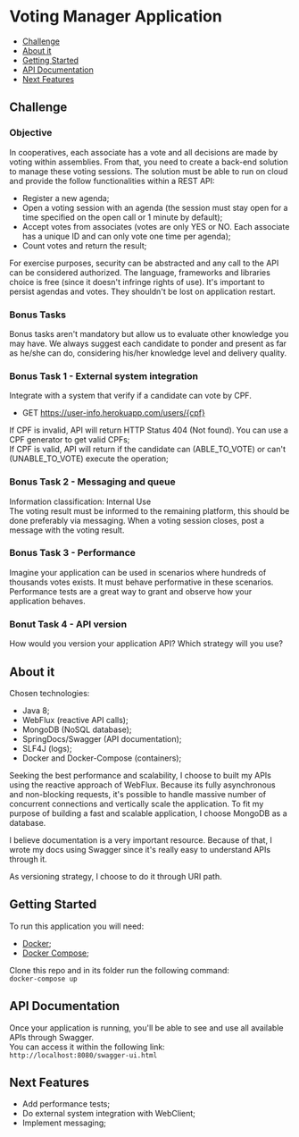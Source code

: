 # Voting Manager Application

- [Challenge](https://github.com/DaniiNyan/voting-manager#challenge)
- [About it](https://github.com/DaniiNyan/voting-manager#about-it)
- [Getting Started](https://github.com/DaniiNyan/voting-manager#getting-started)
- [API Documentation](https://github.com/DaniiNyan/voting-manager#api-documentation)
- [Next Features](https://github.com/DaniiNyan/voting-manager#next-features)

## Challenge

### Objective
In cooperatives, each associate has a vote and all decisions are made by voting within 
assemblies. From that, you need to create a back-end solution to manage these voting 
sessions. The solution must be able to run on cloud and provide the follow functionalities 
within a REST API:   

- Register a new agenda;
- Open a voting session with an agenda (the session must stay open for a time specified on the open call or 1 minute by default);
- Accept votes from associates (votes are only YES or NO. Each associate has a unique ID and can only vote one time per agenda);
- Count votes and return the result;

For exercise purposes, security can be abstracted and any call to the API can be considered authorized. The language, frameworks and libraries choice is free (since it doesn't infringe rights of use). 
It's important to persist agendas and votes. They shouldn't be lost on application restart.

### Bonus Tasks
Bonus tasks aren't mandatory but allow us to evaluate other knowledge you may have.
We always suggest each candidate to ponder and present as far as he/she can do, considering his/her knowledge level and delivery quality.

### Bonus Task 1 - External system integration
Integrate with a system that verify if a candidate can vote by CPF.
 
- GET https://user-info.herokuapp.com/users/{cpf}

If CPF is invalid, API will return HTTP Status 404 (Not found). You can use a CPF generator to get valid CPFs;  
If CPF is valid, API will return if the candidate can (ABLE_TO_VOTE) or can't (UNABLE_TO_VOTE) execute the operation;  

### Bonus Task 2 - Messaging and queue
Information classification: Internal Use  
The voting result must be informed to the remaining platform, this should be done preferably via messaging. When a voting session closes, post a message with the voting result.  

### Bonus Task 3 - Performance
Imagine your application can be used in scenarios where hundreds of thousands votes exists. 
It must behave performative in these scenarios. Performance tests are a great way to grant and observe how your application behaves.

### Bonut Task 4 - API version
How would you version your application API? Which strategy will you use?  

## About it
Chosen technologies:
- Java 8;
- WebFlux (reactive API calls);
- MongoDB (NoSQL database);
- SpringDocs/Swagger (API documentation);
- SLF4J (logs);
- Docker and Docker-Compose (containers);

Seeking the best performance and scalability, I choose to built my APIs using the reactive approach of WebFlux. 
Because its fully asynchronous and non-blocking requests, it's possible to handle massive number of concurrent connections and vertically scale the application.
To fit my purpose of building a fast and scalable application, I choose MongoDB as a database.

I believe documentation is a very important resource. Because of that, I wrote my docs using Swagger since it's really easy to understand APIs through it.  

As versioning strategy, I choose to do it through URI path.  

## Getting Started

To run this application you will need:
- [Docker](https://docs.docker.com/get-docker/);
- [Docker Compose](https://docs.docker.com/compose/install/);

Clone this repo and in its folder run the following command:  
`docker-compose up`

## API Documentation
Once your application is running, you'll be able to see and use all available APIs through Swagger.  
You can access it within the following link:  
`http://localhost:8080/swagger-ui.html` 

## Next Features
- Add performance tests;
- Do external system integration with WebClient;
- Implement messaging;
